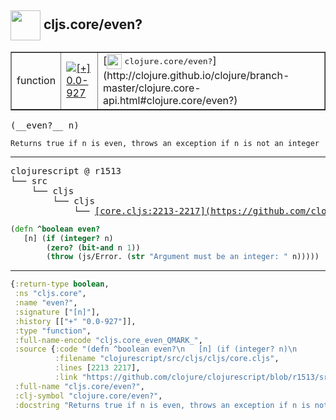 ## <img width="48px" valign="middle" src="http://i.imgur.com/Hi20huC.png"> cljs.core/even?

 <table border="1">
<tr>
<td>function</td>
<td><a href="https://github.com/cljsinfo/api-refs/tree/0.0-927"><img valign="middle" alt="[+] 0.0-927" src="https://img.shields.io/badge/+-0.0--927-lightgrey.svg"></a> </td>
<td>
[<img height="24px" valign="middle" src="http://i.imgur.com/1GjPKvB.png"> <samp>clojure.core/even?</samp>](http://clojure.github.io/clojure/branch-master/clojure.core-api.html#clojure.core/even?)
</td>
</tr>
</table>

 <samp>
(__even?__ n)<br>
</samp>

```
Returns true if n is even, throws an exception if n is not an integer
```

---

 <pre>
clojurescript @ r1513
└── src
    └── cljs
        └── cljs
            └── <ins>[core.cljs:2213-2217](https://github.com/clojure/clojurescript/blob/r1513/src/cljs/cljs/core.cljs#L2213-L2217)</ins>
</pre>

```clj
(defn ^boolean even?
   [n] (if (integer? n)
        (zero? (bit-and n 1))
        (throw (js/Error. (str "Argument must be an integer: " n)))))
```


---

```clj
{:return-type boolean,
 :ns "cljs.core",
 :name "even?",
 :signature ["[n]"],
 :history [["+" "0.0-927"]],
 :type "function",
 :full-name-encode "cljs.core_even_QMARK_",
 :source {:code "(defn ^boolean even?\n   [n] (if (integer? n)\n        (zero? (bit-and n 1))\n        (throw (js/Error. (str \"Argument must be an integer: \" n)))))",
          :filename "clojurescript/src/cljs/cljs/core.cljs",
          :lines [2213 2217],
          :link "https://github.com/clojure/clojurescript/blob/r1513/src/cljs/cljs/core.cljs#L2213-L2217"},
 :full-name "cljs.core/even?",
 :clj-symbol "clojure.core/even?",
 :docstring "Returns true if n is even, throws an exception if n is not an integer"}

```
